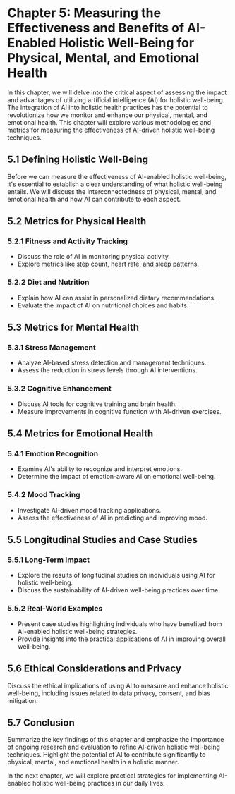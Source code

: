 Chapter 5: Measuring the Effectiveness and Benefits of AI-Enabled Holistic Well-Being for Physical, Mental, and Emotional Health
================================================================================================================================

In this chapter, we will delve into the critical aspect of assessing the impact and advantages of utilizing artificial intelligence (AI) for holistic well-being. The integration of AI into holistic health practices has the potential to revolutionize how we monitor and enhance our physical, mental, and emotional health. This chapter will explore various methodologies and metrics for measuring the effectiveness of AI-driven holistic well-being techniques.

5.1 Defining Holistic Well-Being
--------------------------------

Before we can measure the effectiveness of AI-enabled holistic well-being, it's essential to establish a clear understanding of what holistic well-being entails. We will discuss the interconnectedness of physical, mental, and emotional health and how AI can contribute to each aspect.

5.2 Metrics for Physical Health
-------------------------------

### 5.2.1 Fitness and Activity Tracking

* Discuss the role of AI in monitoring physical activity.
* Explore metrics like step count, heart rate, and sleep patterns.

### 5.2.2 Diet and Nutrition

* Explain how AI can assist in personalized dietary recommendations.
* Evaluate the impact of AI on nutritional choices and habits.

5.3 Metrics for Mental Health
-----------------------------

### 5.3.1 Stress Management

* Analyze AI-based stress detection and management techniques.
* Assess the reduction in stress levels through AI interventions.

### 5.3.2 Cognitive Enhancement

* Discuss AI tools for cognitive training and brain health.
* Measure improvements in cognitive function with AI-driven exercises.

5.4 Metrics for Emotional Health
--------------------------------

### 5.4.1 Emotion Recognition

* Examine AI's ability to recognize and interpret emotions.
* Determine the impact of emotion-aware AI on emotional well-being.

### 5.4.2 Mood Tracking

* Investigate AI-driven mood tracking applications.
* Assess the effectiveness of AI in predicting and improving mood.

5.5 Longitudinal Studies and Case Studies
-----------------------------------------

### 5.5.1 Long-Term Impact

* Explore the results of longitudinal studies on individuals using AI for holistic well-being.
* Discuss the sustainability of AI-driven well-being practices over time.

### 5.5.2 Real-World Examples

* Present case studies highlighting individuals who have benefited from AI-enabled holistic well-being strategies.
* Provide insights into the practical applications of AI in improving overall well-being.

5.6 Ethical Considerations and Privacy
--------------------------------------

Discuss the ethical implications of using AI to measure and enhance holistic well-being, including issues related to data privacy, consent, and bias mitigation.

5.7 Conclusion
--------------

Summarize the key findings of this chapter and emphasize the importance of ongoing research and evaluation to refine AI-driven holistic well-being techniques. Highlight the potential of AI to contribute significantly to physical, mental, and emotional health in a holistic manner.

In the next chapter, we will explore practical strategies for implementing AI-enabled holistic well-being practices in our daily lives.
